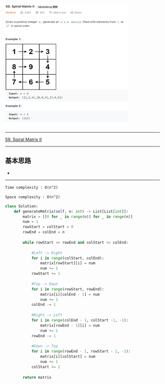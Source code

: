 <img src="2022-11-27-13-53-51.png" width="400" height="400"/>

___
[59. Spiral Matrix II](https://leetcode.com/problems/spiral-matrix-ii/)
___

## 基本思路
* 

___

`Time complexity : O(n^2)`

`Space complexity : O(n^2)`
```python
class Solution:
    def generateMatrix(self, n: int) -> List[List[int]]:
        matrix = [[0 for _ in range(n)] for _ in range(n)]
        num = 1
        rowStart = colStart = 0
        rowEnd = colEnd = n
        
        while rowStart <= rowEnd and colStart <= colEnd:
            
            #Left -> Right
            for i in range(colStart, colEnd):
                matrix[rowStart][i] = num
                num += 1
            rowStart += 1
            
            #Top -> Down
            for i in range(rowStart, rowEnd):
                matrix[i][colEnd - 1] = num
                num += 1   
            colEnd -= 1
            
            #Right -> Left
            for i in range(colEnd - 1, colStart -1, -1):
                matrix[rowEnd - 1][i] = num
                num += 1
            rowEnd -= 1
            
            #Down -> Top
            for i in range(rowEnd - 1, rowStart - 1, -1):
                matrix[i][colStart] = num
                num += 1
            colStart += 1
                
        return matrix
```